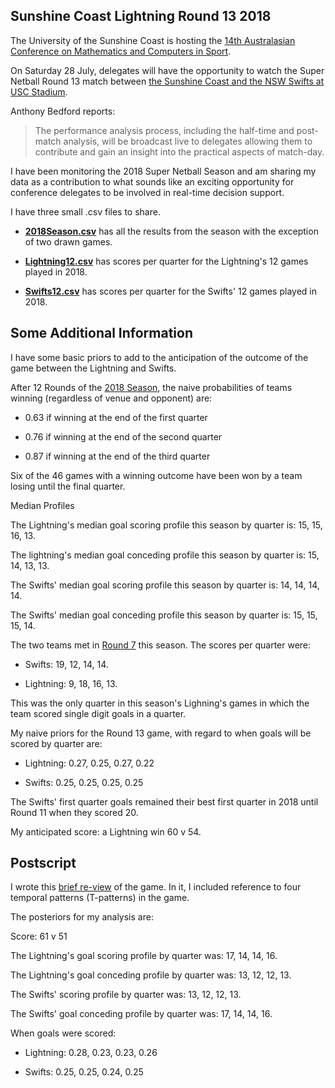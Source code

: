 ## Sunshine Coast Lightning Round 13 2018

The University of the Sunshine Coast is hosting the [14th Australasian Conference on Mathematics and Computers in Sport](https://www.anziam.org.au/The+14th+Australasian+Conference+on+Mathematics+and+Computers+in+Sport).

On Saturday 28 July, delegates will have the opportunity to watch the Super Netball Round 13 match between [the Sunshine Coast and the NSW Swifts at USC Stadium](https://www.usc.edu.au/explore/usc-news-exchange/news-archive/2018/july/maths-is-a-gamechanger-for-elite-sport).

Anthony Bedford reports: 

> The performance analysis process, including the half-time and post-match analysis, will be broadcast live to delegates allowing them to contribute and gain an insight into the practical aspects of match-day.

I have been monitoring the 2018 Super Netball Season and am sharing my data as a contribution to what sounds like an exciting opportunity for conference delegates to be involved in real-time decision support.

I have three small .csv files to share.

- [**2018Season.csv**](https://github.com/2622NSW/Lightning13/blob/master/2018Season.csv) has all the results from the season with the exception of two drawn games.

- [**Lightning12.csv**](https://github.com/2622NSW/Lightning13/blob/master/Lightning12.csv) has scores per quarter for the Lightning's 12 games played in 2018.

- [**Swifts12.csv**](https://github.com/2622NSW/Lightning13/blob/master/Swifts12.csv) has scores per quarter for the Swifts' 12 games played in 2018.

## Some Additional Information

I have some basic priors to add to the anticipation of the outcome of the game between the Lightning and Swifts.

After 12 Rounds of the [2018 Season](https://supernetball.com.au/), the naive probabilities of teams winning (regardless of venue and opponent) are:

- 0.63 if winning at the end of the first quarter

- 0.76 if winning at the end of the second quarter

- 0.87 if winning at the end of the third quarter

Six of the 46 games with a winning outcome have been won by a team losing until the final quarter.

Median Profiles

The Lightning's median goal scoring profile this season by quarter is: 15, 15, 16, 13.

The lightning's median goal conceding profile this season by quarter is: 15, 14, 13, 13.

The Swifts' median goal scoring profile this season by quarter is: 14, 14, 14, 14.

The Swifts' median goal conceding profile this season by quarter is: 15, 15, 15, 14.

The two teams met in [Round 7](https://mc.championdata.com/super_netball/index.html?competitionid=10393&matchid=103930704) this season. The scores per quarter were:

- Swifts: 19, 12, 14, 14.

- Lightning: 9, 18, 16, 13.

This was the only quarter in this season's Lighning's games in which the team scored single digit goals in a quarter.

My naive priors for the Round 13 game, with regard to when goals will be scored by quarter are:

- Lightning: 0.27, 0.25, 0.27, 0.22

- Swifts: 0.25, 0.25, 0.25, 0.25

The Swifts' first quarter goals remained their best first quarter in 2018 until Round 11 when they scored 20.

My anticipated score: a Lightning win 60 v 54.

## Postscript

I wrote this [brief re-view](https://keithlyons.me/blog/2018/07/30/re-view-super-netball-2018-round-13-lightning-v-swifts/) of the game. In it, I included reference to four temporal patterns (T-patterns) in the game.

The posteriors for my analysis are:

Score: 61 v 51

The Lightning's goal scoring profile by quarter was: 17, 14, 14, 16.

The Lightning's goal conceding profile by quarter was: 13, 12, 12, 13.

The Swifts' scoring profile by quarter was: 13, 12, 12, 13.

The Swifts' goal conceding profile by quarter was: 17, 14, 14, 16.

When goals were scored:

- Lightning: 0.28, 0.23, 0.23, 0.26

- Swifts: 0.25, 0.25, 0.24, 0.25


